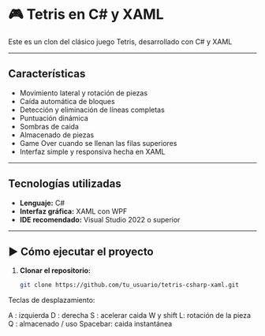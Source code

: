 # 🎮 Tetris en C# y XAML
Este es un clon del clásico juego Tetris, desarrollado con C# y XAML

---

##  Características

- Movimiento lateral y rotación de piezas
- Caída automática de bloques
- Detección y eliminación de líneas completas
- Puntuación dinámica
- Sombras de caida
- Almacenado de piezas
- Game Over cuando se llenan las filas superiores
- Interfaz simple y responsiva hecha en XAML

---

##  Tecnologías utilizadas

-  **Lenguaje:** C#
-  **Interfaz gráfica:** XAML con WPF
-  **IDE recomendado:** Visual Studio 2022 o superior

---

## ▶️ Cómo ejecutar el proyecto

1. **Clonar el repositorio:**

   ```bash
   git clone https://github.com/tu_usuario/tetris-csharp-xaml.git

Teclas de desplazamiento:

  A : izquierda
  D : derecha
  S : acelerar caida
  W  y shift L: rotación de la pieza 
  Q : almacenado / uso
  Spacebar: caida instantánea
  
